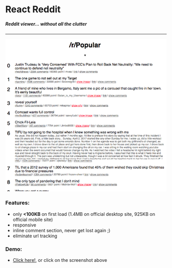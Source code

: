 # React Reddit

##### Reddit viewer... without all the clutter

---
[![React Reddit Front snapshot](https://raw.githubusercontent.com/thamcheongkit/react-reddit/simple-ui/screenshots/frontpage.png)](https://thamcheongkit.github.io)


### Features:
* only **<100KB** on first load (1.4MB on official desktop site, 925KB on official mobile site)
* responsive
* inline comment section, never get lost again ;)
* eliminate url tracking


### Demo:
* [Click here!](https://thamcheongkit.github.io), or click on the screenshot above